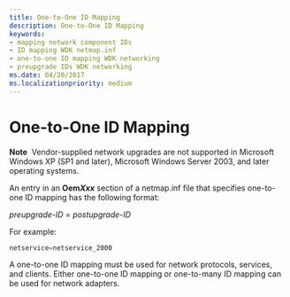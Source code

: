 ```yaml
---
title: One-to-One ID Mapping
description: One-to-One ID Mapping
keywords:
- mapping network component IDs
- ID mapping WDK netmap.inf
- one-to-one ID mapping WDK networking
- preupgrade IDs WDK networking
ms.date: 04/20/2017
ms.localizationpriority: medium
---
```


# One-to-One ID Mapping





**Note**  Vendor-supplied network upgrades are not supported in Microsoft Windows XP (SP1 and later), Microsoft Windows Server 2003, and later operating systems.

 

An entry in an **Oem<em>Xxx</em>** section of a netmap.inf file that specifies one-to-one ID mapping has the following format:

*preupgrade-ID* = *postupgrade-ID*

For example:

```cpp
netservice=netservice_2000
```

A one-to-one ID mapping must be used for network protocols, services, and clients. Either one-to-one ID mapping or one-to-many ID mapping can be used for network adapters.

 

 






